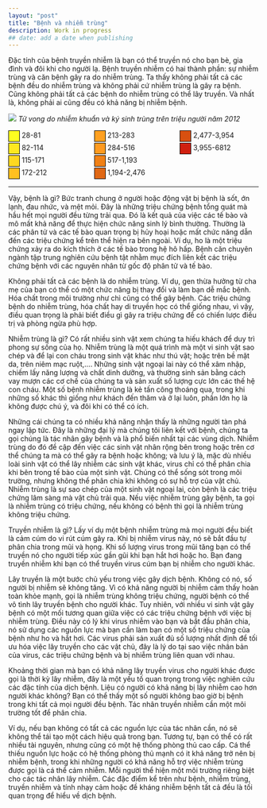 ```yaml
---
layout: "post"
title: "Bệnh và nhiễm trùng"
description: Work in progress
## date: add a date when publishing
---
```


Đặc tính của bệnh truyền nhiễm là bạn có thể truyền nó cho bạn bè, gia đình và đôi khi cho người lạ. Bệnh truyền nhiễm có hai thành phần: sự nhiễm trùng và căn bệnh gây ra do nhiễm trùng. Ta thấy không phải tất cả các bệnh đều do nhiễm trùng và không phải cứ nhiễm trùng là gây ra bệnh. Cũng không phải tất cả các bệnh do nhiễm trùng có thể lây truyền. Và nhất là, không phải ai cũng đều có khả năng bị nhiễm bệnh.

![](https://upload.wikimedia.org/wikipedia/commons/thumb/0/06/Infectious_and_parasitic_diseases_world_map-Deaths_per_million_persons-WHO2012.svg/640px-Infectious_and_parasitic_diseases_world_map-Deaths_per_million_persons-WHO2012.svg.png)
*Tử vong do nhiễm khuẩn và ký sinh trùng trên triệu người năm 2012*
<div style="-moz-column-count: 3; -webkit-column-count: 3; column-count: 3;">
  <div><span style="display:inline-block; width:1.5em; height:1.5em; margin:1px 0; border:1px solid black; background-color: #ffff20; color:black; font-size:100%; text-align:center;">&nbsp;</span>&nbsp;28-81</div>
  <div><span style="display:inline-block; width:1.5em; height:1.5em; margin:1px 0; border:1px solid black; background-color: #ffe820; color:black; font-size:100%; text-align:center;">&nbsp;</span>&nbsp;82-114</div>
  <div><span style="display:inline-block; width:1.5em; height:1.5em; margin:1px 0; border:1px solid black; background-color: #ffd820; color:black; font-size:100%; text-align:center;">&nbsp;</span>&nbsp;115-171</div>
  <div><span style="display:inline-block; width:1.5em; height:1.5em; margin:1px 0; border:1px solid black; background-color: #ffc020; color:black; font-size:100%; text-align:center;">&nbsp;</span>&nbsp;172-212</div>
  <div><span style="display:inline-block; width:1.5em; height:1.5em; margin:1px 0; border:1px solid black; background-color: #ffa020; color:black; font-size:100%; text-align:center;">&nbsp;</span>&nbsp;213-283</div>
  <div><span style="display:inline-block; width:1.5em; height:1.5em; margin:1px 0; border:1px solid black; background-color: #ff9a20; color:black; font-size:100%; text-align:center;">&nbsp;</span>&nbsp;284-516</div>
  <div><span style="display:inline-block; width:1.5em; height:1.5em; margin:1px 0; border:1px solid black; background-color: #f08015; color:black; font-size:100%; text-align:center;">&nbsp;</span>&nbsp;517-1,193</div>
  <div><span style="display:inline-block; width:1.5em; height:1.5em; margin:1px 0; border:1px solid black; background-color: #e06815; color:black; font-size:100%; text-align:center;">&nbsp;</span>&nbsp;1,194-2,476</div>
  <div><span style="display:inline-block; width:1.5em; height:1.5em; margin:1px 0; border:1px solid black; background-color: #d85010; color:black; font-size:100%; text-align:center;">&nbsp;</span>&nbsp;2,477-3,954</div>
  <div><span style="display:inline-block; width:1.5em; height:1.5em; margin:1px 0; border:1px solid black; background-color: #d02010; color:black; font-size:100%; text-align:center;">&nbsp;</span>&nbsp;3,955-6812</div>
  </div>

---

Vậy, bệnh là gì? Bức tranh chung ở người hoặc động vật bị bệnh là sốt, ớn lạnh, đau nhức, và mệt mỏi. Đây là những triệu chứng bệnh tổng quát mà hầu hết mọi người đều từng trải qua. Đó là kết quả của việc các tế bào và mô mất khả năng để thực hiện chức năng sinh lý bình thường. Thường là các phân tử và các tế bào quan trọng bị hủy hoại hoặc mất chức năng dẫn đến các triệu chứng kể trên thể hiện ra bên ngoài. Ví dụ, ho là một triệu chứng xảy ra do kích thích ở các tế bào trong hệ hô hấp. Bệnh căn chuyên ngành tập trung nghiên cứu bệnh tật nhằm mục đích liên kết các triệu chứng bệnh với các nguyên nhân từ gốc độ phân tử và tế bào.

Không phải tất cả các bệnh là do nhiễm trùng. Ví dụ, gen thừa hưởng từ cha mẹ của bạn có thể có một chức năng bị thay đổi và làm bạn dễ mắc bệnh. Hóa chất trong môi trường như chì cũng có thể gây bệnh. Các triệu chứng bệnh do nhiễm trùng, hóa chất hay di truyền học có thể giống nhau, vì vậy, điều quan trọng là phải biết điều gì gây ra triệu chứng để có chiến lược điều trị và phòng ngừa phù hợp.

Nhiễm trùng là gì? Có rất nhiều sinh vật xem chúng ta hiếu khách để duy trì phong sự sống của họ. Nhiễm trùng là một quá trình mà một vi sinh vật sao chép và để lại con cháu trong sinh vật khác như thú vật; hoặc trên bề mặt da, trên niêm mạc ruột,.... Những sinh vật ngoại lai này có thể xâm nhập, chiếm lấy năng lượng và chất dinh dưỡng, và thường sinh sản bằng cách vay mượn các cơ chế của chúng ta và sản xuất số lượng cực lớn các thế hệ con cháu. Một số bệnh nhiễm trùng là kẻ tấn công thoáng qua, trong khi những số khác thì giống như khách đến thăm và ở lại luôn, phần lớn họ là không được chú ý, và đôi khi có thể có ích.

Những cái chúng ta có nhiều khả năng nhận thấy là những người tàn phá ngay lập tức. Đây là những đại lý mà chúng tôi liên kết với bệnh, chúng ta gọi chúng là tác nhân gây bệnh và là phổ biến nhất tại các vùng dịch. Nhiễm trùng do đó đề cập đến việc các sinh vật nhân rộng bên trong hoặc trên cơ thể chúng ta mà có thể gây ra bệnh hoặc không; và lưu ý là, mặc dù nhiều loài sinh vật có thể lây nhiễm các sinh vật khác, virus chỉ có thể phân chia khi bên trong tế bào của một sinh vật. Chúng có thể sống sót trong môi trường, nhưng không thể phân chia khi không có sự hỗ trợ của vật chủ. Nhiễm trùng là sự sao chép của một sinh vật ngoại lai, còn bệnh là các triệu chứng lâm sàng mà vật chủ trải qua. Nếu việc nhiễm trùng gây bệnh, ta gọi là nhiễm trùng có triệu chứng, nếu không có bệnh thì gọi là nhiễm trùng không triệu chứng.

Truyền nhiễm là gì? Lấy ví dụ một bệnh nhiễm trùng mà mọi người đều biết là cảm cúm do vi rút cúm gây ra. Khi bị nhiễm virus này, nó sẽ bắt đầu tự phân chia trong mũi và họng. Khi số lượng virus trong mũi tăng bạn có thể truyền nó cho người tiếp xúc gần gũi khi bạn hắt hơi hoặc ho. Bạn đang truyền nhiễm khi bạn có thể truyền  virus cúm bạn bị nhiễm cho người khác.

Lây truyền là một bước chủ yếu trong việc gây dịch bệnh. Không có nó, số người bị nhiễm sẽ không tăng. Vì có khả năng người bị nhiễm cảm thấy hoàn toàn khỏe mạnh, gọi là nhiễm trùng không triệu chứng, người bệnh có thể vô tình lây truyền bệnh cho người khác. Tuy nhiên, với nhiều vi sinh vật gây bệnh có một mối tương quan giữa việc có các triệu chứng bệnh với việc bị nhiễm trùng. Điều này có lý khi virus nhiễm vào bạn và bắt đầu phân chia, nó sử dụng các nguồn lực mà bạn cần làm bạn có một số triệu chứng của bệnh như ho và hắt hơi. Các virus phải sản xuất đủ số lượng nhất định để tối ưu hóa việc lây truyền cho các vật chủ, đây là lý do tại sao việc nhân bản của virus, các triệu chứng bệnh và bị nhiễm trùng liên quan với nhau.

Khoảng thời gian mà bạn có khả năng lây truyền virus cho người khác được gọi là thời kỳ lây nhiễm, đây là một yếu tố quan trọng trong việc nghiên cứu các đặc tính của dịch bệnh. Liệu có người có khả năng bị lây nhiễm cao hơn người khác không? Bạn có thể thấy một số người không bao giờ bị bệnh trong khi tất cả mọi người đều bệnh. Tác nhân truyền nhiễm cần một môi trường tốt để phân chia.

Ví dụ, nếu bạn không có tất cả các nguồn lực của tác nhân cần, nó sẽ không thể tái tạo một cách hiệu quả trong bạn. Tương tự, bạn có thể có rất nhiều tài nguyên, nhưng cũng có một hệ thống phòng thủ cao cấp. Cá thể thiếu nguồn lực hoặc có hệ thống phòng thủ mạnh có it khả năng trở nên bị nhiễm bệnh, trong khi những người có khả năng hỗ trợ việc nhiễm trùng được gọi là cá thể cảm nhiễm. Mỗi người thể hiện một môi trường riêng biệt cho các tác nhân lây nhiễm. Các đặc điểm kể trên như bệnh, nhiễm trùng, truyền nhiễm và tính nhạy cảm hoặc đề kháng nhiễm bệnh tất cả đều là tối quan trọng để hiểu về dịch bệnh.


